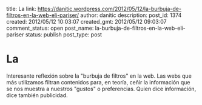title: La 
link: https://danitic.wordpress.com/2012/05/12/la-burbuja-de-filtros-en-la-web-eli-pariser/
author: danitic
description: 
post_id: 1374
created: 2012/05/12 10:03:07
created_gmt: 2012/05/12 09:03:07
comment_status: open
post_name: la-burbuja-de-filtros-en-la-web-eli-pariser
status: publish
post_type: post

# La 

Interesante reflexión sobre la "burbuja de filtros" en la web. Las webs que más utilizamos filtran contenidos para, en teoría, ceñir la información que se nos muestra a nuestros "gustos" o preferencias. Quien dice información, dice también publicidad.